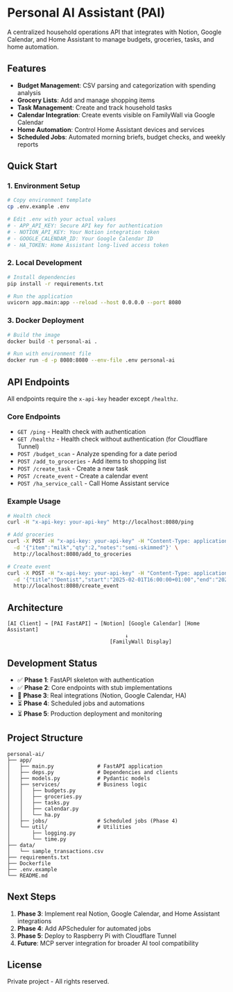 # Personal AI Assistant (PAI)

A centralized household operations API that integrates with Notion, Google Calendar, and Home Assistant to manage budgets, groceries, tasks, and home automation.

## Features

- **Budget Management**: CSV parsing and categorization with spending analysis
- **Grocery Lists**: Add and manage shopping items
- **Task Management**: Create and track household tasks
- **Calendar Integration**: Create events visible on FamilyWall via Google Calendar
- **Home Automation**: Control Home Assistant devices and services
- **Scheduled Jobs**: Automated morning briefs, budget checks, and weekly reports

## Quick Start

### 1. Environment Setup

```bash
# Copy environment template
cp .env.example .env

# Edit .env with your actual values
# - APP_API_KEY: Secure API key for authentication
# - NOTION_API_KEY: Your Notion integration token
# - GOOGLE_CALENDAR_ID: Your Google Calendar ID
# - HA_TOKEN: Home Assistant long-lived access token
```

### 2. Local Development

```bash
# Install dependencies
pip install -r requirements.txt

# Run the application
uvicorn app.main:app --reload --host 0.0.0.0 --port 8080
```

### 3. Docker Deployment

```bash
# Build the image
docker build -t personal-ai .

# Run with environment file
docker run -d -p 8080:8080 --env-file .env personal-ai
```

## API Endpoints

All endpoints require the `x-api-key` header except `/healthz`.

### Core Endpoints

- `GET /ping` - Health check with authentication
- `GET /healthz` - Health check without authentication (for Cloudflare Tunnel)
- `POST /budget_scan` - Analyze spending for a date period
- `POST /add_to_groceries` - Add items to shopping list
- `POST /create_task` - Create a new task
- `POST /create_event` - Create a calendar event
- `POST /ha_service_call` - Call Home Assistant service

### Example Usage

```bash
# Health check
curl -H "x-api-key: your-api-key" http://localhost:8080/ping

# Add groceries
curl -X POST -H "x-api-key: your-api-key" -H "Content-Type: application/json" \
  -d '{"item":"milk","qty":2,"notes":"semi-skimmed"}' \
  http://localhost:8080/add_to_groceries

# Create event
curl -X POST -H "x-api-key: your-api-key" -H "Content-Type: application/json" \
  -d '{"title":"Dentist","start":"2025-02-01T16:00:00+01:00","end":"2025-02-01T16:30:00+01:00"}' \
  http://localhost:8080/create_event
```

## Architecture

```
[AI Client] → [PAI FastAPI] → [Notion] [Google Calendar] [Home Assistant]
                                      ↓
                                 [FamilyWall Display]
```

## Development Status

- ✅ **Phase 1**: FastAPI skeleton with authentication
- ✅ **Phase 2**: Core endpoints with stub implementations
- 🔄 **Phase 3**: Real integrations (Notion, Google Calendar, HA)
- ⏳ **Phase 4**: Scheduled jobs and automations
- ⏳ **Phase 5**: Production deployment and monitoring

## Project Structure

```
personal-ai/
├── app/
│   ├── main.py              # FastAPI application
│   ├── deps.py              # Dependencies and clients
│   ├── models.py            # Pydantic models
│   ├── services/            # Business logic
│   │   ├── budgets.py
│   │   ├── groceries.py
│   │   ├── tasks.py
│   │   ├── calendar.py
│   │   └── ha.py
│   ├── jobs/                # Scheduled jobs (Phase 4)
│   └── util/                # Utilities
│       ├── logging.py
│       └── time.py
├── data/
│   └── sample_transactions.csv
├── requirements.txt
├── Dockerfile
├── .env.example
└── README.md
```

## Next Steps

1. **Phase 3**: Implement real Notion, Google Calendar, and Home Assistant integrations
2. **Phase 4**: Add APScheduler for automated jobs
3. **Phase 5**: Deploy to Raspberry Pi with Cloudflare Tunnel
4. **Future**: MCP server integration for broader AI tool compatibility

## License

Private project - All rights reserved.
